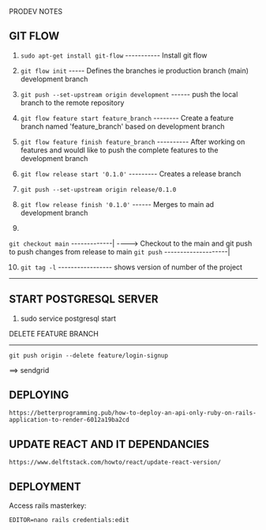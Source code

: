 PRODEV NOTES

## GIT FLOW


1) `sudo apt-get install git-flow` ----------- Install git flow

2) `git flow init`  ----- Defines the branches  ie production branch (main) 
                                                                    development branch 

3)  `git push --set-upstream origin development` ------ push the local branch to the remote repository


4) `git flow feature start feature_branch`  -------- Create a feature branch named 'feature_branch' based on development branch



5)  `git flow feature finish feature_branch` ---------- After working on features and wouldl like to push the complete features to the development branch


6)  `git flow release start '0.1.0'` --------- Creates a release branch 

7)   `git push --set-upstream origin release/0.1.0`

8) `git flow release finish '0.1.0'` ------ Merges to main ad development branch 

9)
`git checkout main` -------------|
                                                  ----> Checkout to the main and git push to push changes from release to main
`git push`       --------------------|


10) `git tag -l`  ----------------- shows version of number of the project




_________________________________________________________________________________________________________________

## START POSTGRESQL SERVER

1) sudo service postgresql start

DELETE FEATURE BRANCH
____________________________

`git push origin --delete feature/login-signup`


==> sendgrid  

## DEPLOYING


`https://betterprogramming.pub/how-to-deploy-an-api-only-ruby-on-rails-application-to-render-6012a19ba2cd`


## UPDATE REACT AND IT DEPENDANCIES

`https://www.delftstack.com/howto/react/update-react-version/`




## DEPLOYMENT

Access rails masterkey: 

 `EDITOR=nano rails credentials:edit`
